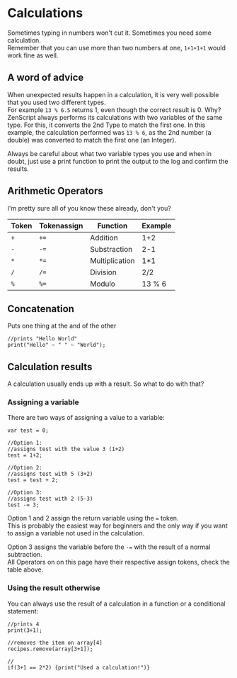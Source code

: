 # Calculations

Sometimes typing in numbers won't cut it. Sometimes you need some calculation.  
Remember that you can use more than two numbers at one, `1+1+1+1` would work fine as well.

## A word of advice

When unexpected results happen in a calculation, it is very well possible that you used two different types.  
For example `13 % 6.5` returns 1, even though the correct result is 0. Why?
ZenScript always performs its calculations with two variables of the same type. For this, it converts the 2nd Type to match the first one.
In this example, the calculation performed was `13 % 6`, as the 2nd number (a double) was converted to match the first one (an Integer).

Always be careful about what two variable types you use and when in doubt, just use a print function to print the output to the log and confirm the results.

## Arithmetic Operators

I'm pretty sure all of you know these already, don't you?

| Token 	| Tokenassign	| Function       	| Example 	|
|-------	|-------------	|----------------	|---------	|
| `+`   	| `+=`        	| Addition       	| 1+2     	|
| `-`   	| `-=`        	| Substraction   	| 2-1     	|
| `*`   	| `*=`        	| Multiplication 	| 1*1     	|
| `/`   	| `/=`        	| Division       	| 2/2     	|
| `%`   	| `%=`        	| Modulo         	| 13 % 6  	|

## Concatenation

Puts one thing at the and of the other

```
//prints "Hello World"
print("Hello" ~ " " ~ "World");
```

## Calculation results

A calculation usually ends up with a result. So what to do with that?

### Assigning a variable

There are two ways of assigning a value to a variable:

```
var test = 0;

//Option 1:
//assigns test with the value 3 (1+2)
test = 1+2;

//Option 2:
//assigns test with 5 (3+2)
test = test + 2;

//Option 3:
//assigns test with 2 (5-3)
test -= 3;
```

Option 1 and 2 assign the return variable using the `=` token.  
This is probably the easiest way for beginners and the only way if you want to assign a variable not used in the calculation.

Option 3 assigns the variable before the `-=` with the result of a normal subtraction.  
All Operators on on this page have their respective assign tokens, check the table above.

### Using the result otherwise

You can always use the result of a calculation in a function or a conditional statement:

```
//prints 4
print(3+1);

//removes the item on array[4]
recipes.remove(array[3+1]);

//
if(3+1 == 2*2) {print("Used a calculation!")}
```
